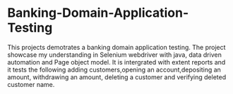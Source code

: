 # Banking-Domain-Application-Testing
This projects demotrates a banking domain application testing.
The project showcase my understanding in Selenium webdriver with java, data driven automation and Page object model.
It is intergrated with extent reports and it tests the following
adding customers,opening an account,depositing an amount, withdrawing an amount, deleting a customer and verifying deleted customer name.

